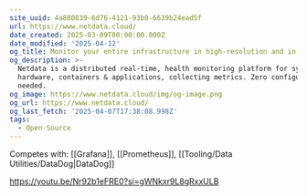 ```yaml
---
site_uuid: 4a880839-6d76-4121-93b0-6639b24ead5f
url: https://www.netdata.cloud/
date_created: 2025-03-09T00:00:00.000Z
date_modified: '2025-04-12'
og_title: Monitor your entire infrastructure in high-resolution and in real-time.
og_description: >-
  Netdata is a distributed real-time, health monitoring platform for systems,
  hardware, containers & applications, collecting metrics. Zero configuration
  needed.
og_image: https://www.netdata.cloud/img/og-image.png
og_url: https://www.netdata.cloud/
og_last_fetch: '2025-04-07T17:38:08.998Z'
tags:
  - Open-Source
---
```


























Competes with: [[Grafana]], [[Prometheus]], [[Tooling/Data Utilities/DataDog|DataDog]]

https://youtu.be/Nr92b1eFRE0?si=gWNkxr9L8gRxxULB